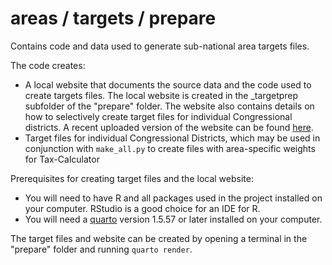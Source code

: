 # areas / targets / prepare

Contains code and data used to generate sub-national area targets files.

The code creates:

- A local website that documents the source data and the code used to create targets files. The local website is created in the _targetprep subfolder of the "prepare" folder. The website also contains details on how to selectively create target files for individual Congressional districts. A recent uploaded version of the website can be found [here](https://tmd-area-targets.netlify.app/).
- Target files for individual Congressional Districts, which may be used in conjunction with `make_all.py` to create files with area-specific weights for Tax-Calculator

Prerequisites for creating target files and the local website:

- You will need to have R and all packages used in the project installed on your computer. RStudio is a good choice for an IDE for R.
- You will need a [quarto](https://quarto.org/docs/get-started/) version 1.5.57 or later installed on your computer.

The target files and website can be created by opening a terminal in the "prepare" folder and running `quarto render`.

